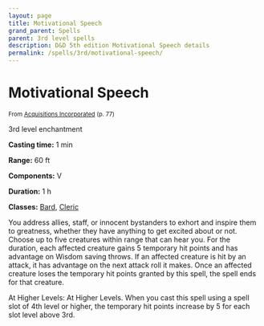 ```yaml
---
layout: page
title: Motivational Speech
grand_parent: Spells
parent: 3rd level spells 
description: D&D 5th edition Motivational Speech details
permalink: /spells/3rd/motivational-speech/
---
```


# Motivational Speech

<small>From <a target="_blank" href="https://dnd.wizards.com/products/tabletop-games/rpg-products/acqinc">Acquisitions Incorporated</a> (p. 77)</small>

3rd level enchantment

**Casting time:** 1 min

**Range:** 60 ft

**Components:** V 

**Duration:** 1 h

**Classes:** [Bard](/classes/bard/), [Cleric](/classes/cleric/)

You address allies, staff, or innocent bystanders to exhort and inspire them to greatness, whether they have anything to get excited about or not. Choose up to five creatures within range that can hear you. For the duration, each affected creature gains 5 temporary hit points and has advantage on Wisdom saving throws. If an affected creature is hit by an attack, it has advantage on the next attack roll it makes. Once an affected creature loses the temporary hit points granted by this spell, the spell ends for that creature.

   At Higher Levels: At Higher Levels. When you cast this spell using a spell slot of 4th level or higher, the temporary hit points increase by 5 for each slot level above 3rd.
